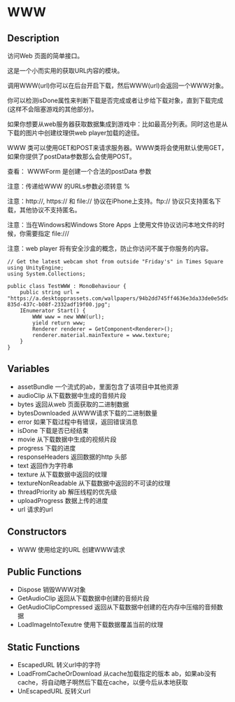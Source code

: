 # WWW

## Description
访问Web 页面的简单接口。

这是一个小而实用的获取URL内容的模块。

调用WWW(url)你可以在后台开启下载，然后WWW(url)会返回一个WWW对象。

你可以检测isDone属性来判断下载是否完成或者让步给下载对象，直到下载完成(这样不会阻塞游戏的其他部分)。

如果你想要从web服务器获取数据集成到游戏中：比如最高分列表。同时这也是从下载的图片中创建纹理供web player加载的途径。

WWW 类可以使用GET和POST来请求服务器。WWW类将会使用默认使用GET，如果你提供了postData参数那么会使用POST。

查看： WWWForm 是创建一个合法的postData 参数

注意：传递给WWW 的URLs参数必须转意 % 

注意：http://, https:// 和 file:// 协议在iPhone上支持。ftp:// 协议只支持匿名下载，其他协议不支持匿名。

注意：当在Windows和Windows Store Apps 上使用文件协议访问本地文件的时候，你需要指定 file:///

注意：web player 将有安全沙盒的概念，防止你访问不属于你服务的内容。

```
// Get the latest webcam shot from outside "Friday's" in Times Square
using UnityEngine;
using System.Collections;

public class TestWWW : MonoBehaviour {
	public string url = "https://a.desktopprassets.com/wallpapers/94b2dd745ff4636e3da33de0e5d5d99c40ac6f06/preview_92c873f2-835d-437c-b08f-2332adf19f00.jpg";
	IEnumerator Start() {
		WWW www = new WWW(url);
		yield return www;
		Renderer renderer = GetComponent<Renderer>();
		renderer.material.mainTexture = www.texture;
	}
}
```

## Variables
* assetBundle 一个流式的ab，里面包含了该项目中其他资源
* audioClip 从下载数据中生成的音频片段
* bytes 返回从web 页面获取的二进制数据
* bytesDownloaded 从WWW请求下载的二进制数量
* error 如果下载过程中有错误，返回错误消息
* isDone 下载是否已经结束
* movie 从下载数据中生成的视频片段
* progress 下载的进度
* responseHeaders 返回数据的http 头部 
* text 返回作为字符串
* texture 从下载数据中返回的纹理
* textureNonReadable  从下载数据中返回的不可读的纹理
* threadPriority ab 解压线程的优先级
* uploadProgress 数据上传的进度
* url 请求的url

## Constructors
* WWW 使用给定的URL 创建WWW请求

## Public Functions
* Dispose 销毁WWW对象
* GetAudioClip 返回从下载数据中创建的音频片段
* GetAudioClipCompressed 返回从下载数据中创建的在内存中压缩的音频数据
* LoadImageIntoTexutre 使用下载数据覆盖当前的纹理
    
## Static Functions
* EscapedURL 转义url中的字符
* LoadFromCacheOrDownload 从cache加载指定的版本 ab，如果ab没有cache，将自动瞎子啊然后下载在cache，以便今后从本地获取
* UnEscapedURL 反转义url
